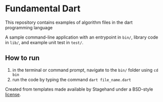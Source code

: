 # Fundamental Dart

This repository contains examples of algorithm files in the dart programming language

A sample command-line application with an entrypoint in `bin/`, library code
in `lib/`, and example unit test in `test/`.

## How to run
1. in the terminal or command prompt, navigate to the `bin/` folder using `cd bin`
2. run the code by typing the command `dart file_name.dart`

Created from templates made available by Stagehand under a BSD-style
[license](https://github.com/dart-lang/stagehand/blob/master/LICENSE).
